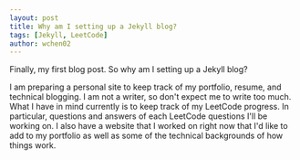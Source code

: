 ```yaml
---
layout: post
title: Why am I setting up a Jekyll blog?
tags: [Jekyll, LeetCode]
author: wchen02
---
```


Finally, my first blog post. So why am I setting up a Jekyll blog?

I am preparing a personal site to keep track of my portfolio, resume, and technical blogging. I am not a writer, so don't expect me to write too much. What I have in mind currently is to keep track of my LeetCode progress. In particular, questions and answers of each LeetCode questions I'll be working on. I also have a website that I worked on right now that I'd like to add to my portfolio as well as some of the technical backgrounds of how things work.
